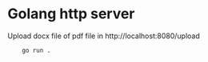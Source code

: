 # Golang http server 

Upload docx file of pdf file in http://localhost:8080/upload

```
    go run .
```
